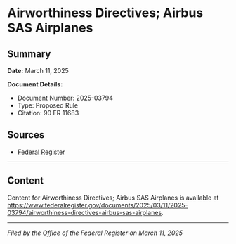 # Airworthiness Directives; Airbus SAS Airplanes

## Summary

**Date:** March 11, 2025

**Document Details:**
- Document Number: 2025-03794
- Type: Proposed Rule
- Citation: 90 FR 11683

## Sources
- [Federal Register](https://www.federalregister.gov/documents/2025/03/11/2025-03794/airworthiness-directives-airbus-sas-airplanes)

---

## Content

Content for Airworthiness Directives; Airbus SAS Airplanes is available at https://www.federalregister.gov/documents/2025/03/11/2025-03794/airworthiness-directives-airbus-sas-airplanes.

---

*Filed by the Office of the Federal Register on March 11, 2025*
